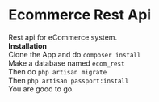 # Ecommerce Rest Api
Rest api for eCommerce system.<br>
<b>Installation</b><br>
Clone the App and do `composer install` <br>
Make a database named `ecom_rest`<br>
Then do `php artisan migrate`<br>
Then `php artisan passport:install`<br>
You are good to go.

